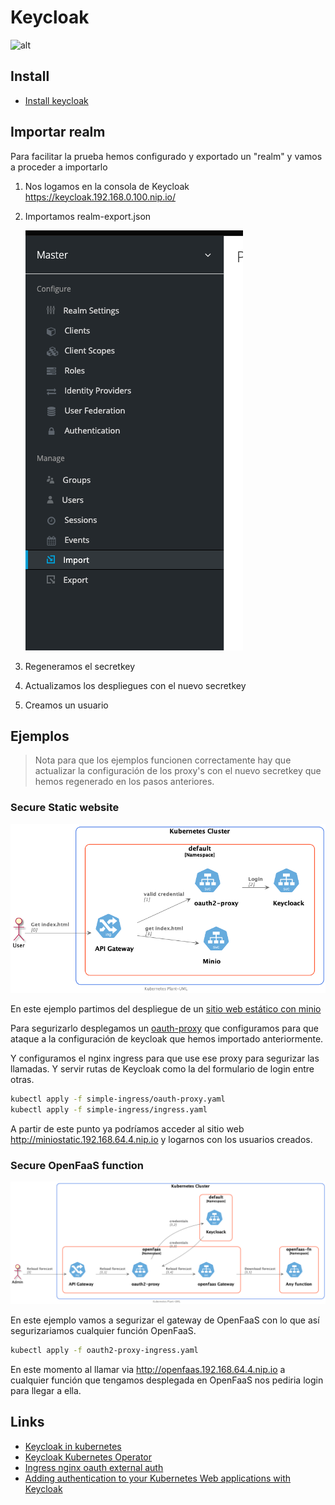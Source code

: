 # Keycloak

![alt](https://www.keycloak.org/resources/images/keycloak_logo_480x108.png)

## Install

- [Install keycloak](install.md)

## Importar realm

Para facilitar la prueba hemos configurado y exportado un "realm" y vamos a proceder a importarlo

1. Nos logamos en la consola de Keycloak
    <https://keycloak.192.168.0.100.nip.io/>

1. Importamos realm-export.json

    ![Import realm](./import.png)

1. Regeneramos el secretkey
1. Actualizamos los despliegues con el nuevo secretkey
1. Creamos un usuario

## Ejemplos

> Nota para que los ejemplos funcionen correctamente hay que actualizar la configuración de los proxy's con el nuevo secretkey que hemos regenerado en los pasos anteriores.

### Secure Static website

![Secure ingress ](/out/Keycloak/simple-ingress/simple-ingress/simple-ingress.png)

En este ejemplo partimos del despliegue de un [sitio web estático con minio](/2.GestionArchivos/minio/readme.md#despliegue-de-un-sitio-estático)

Para segurizarlo desplegamos un [oauth-proxy](/5.Usuarios/Keycloak/simple-ingress/oauth-proxy.yaml) que configuramos para que ataque a la configuración de keycloak que hemos importado anteriormente.

Y configuramos el nginx ingress para que use ese proxy para segurizar las llamadas. Y servir rutas de Keycloak como la del formulario de login entre otras.

```sh
kubectl apply -f simple-ingress/oauth-proxy.yaml
kubectl apply -f simple-ingress/ingress.yaml
```

A partir de este punto ya podríamos acceder al sitio web
<http://miniostatic.192.168.64.4.nip.io> y logarnos con los usuarios creados.

### Secure OpenFaaS function

![Load Web](/out/Keycloak/OpenFaaS/secure-OpenFaaS/secure-OpenFaaS.png)

En este ejemplo vamos a segurizar el gateway de OpenFaaS con lo que así segurizariamos cualquier función OpenFaaS.

```sh
kubectl apply -f oauth2-proxy-ingress.yaml
```

En este momento al llamar via <http://openfaas.192.168.64.4.nip.io> a cualquier función que tengamos desplegada en OpenFaaS nos pediria login para llegar a ella.

## Links

- [Keycloak in kubernetes](https://www.keycloak.org/getting-started/getting-started-kube)
- [Keycloak Kubernetes Operator](https://www.keycloak.org/getting-started/getting-started-operator-kubernetes)
- [Ingress nginx oauth external auth](https://kubernetes.github.io/ingress-nginx/examples/auth/oauth-external-auth/)
- [Adding authentication to your Kubernetes Web applications with Keycloak](https://www.openshift.com/blog/adding-authentication-to-your-kubernetes-web-applications-with-keycloak)
